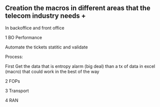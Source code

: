## Creation the macros in different areas that the telecom industry needs +

In backoffice and front office 


1 BO Performance

Automate the tickets statitic and validate 

Process: 

First Get the data that is entropy alarm (big deal) than a tx of data in excel (macro) that could work in the best of the way 


2 FOPs

3 Transport

4 RAN 




